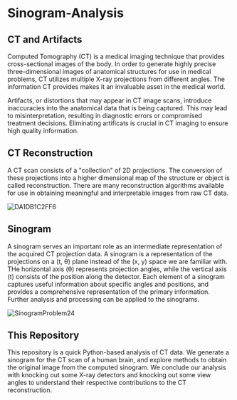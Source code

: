 # Sinogram-Analysis

## CT and Artifacts
Computed Tomography (CT) is a medical imaging technique that provides cross-sectional images of the body. In order to generate highly precise three-dimensional images of anatomical structures for use in medical problems, CT utilizes multiple X-ray projections from different angles. The information CT provides makes it an invaluable asset in the medical world. 

Artifacts, or distortions that may appear in CT image scans, introduce inaccuracies into the anatomical data that is being captured. This may lead to misinterpretation, resulting in diagnostic errors or compromised treatment decisions. Eliminating artificats is crucial in CT imaging to ensure high quality information.

## CT Reconstruction
A CT scan consists of a "collection" of 2D projections. The conversion of these projections into a higher dimensional map of the structure or object is called reconstruction. There are many reconstruction algorithms available for use in obtaining meaningful and interpretable images from raw CT data. 

![DA1DB1C2FF6](https://github.com/spresman/Sinogram-Analysis/assets/66577070/7cbfa310-d2cb-4b76-830e-c93be123c34f)


## Sinogram
A sinogram serves an important role as an intermediate representation of the acquired CT projection data. A sinogram is a representation of the projections on a (t, θ) plane instead of the (x, y) space we are familiar with. THe horizontal axis (θ) represents projection angles, while the vertical axis (t) consists of the position along the detector. Each element of a sinogram captures useful information about specific angles and positions, and provides a comprehensive representation of the primary information. Further analysis and processing can be applied to the sinograms. 

![SinogramProblem24](https://github.com/spresman/Sinogram-Analysis/assets/66577070/a24bf58c-dcca-47c1-9321-1249b34e01ce)


## This Repository
This repository is a quick Python-based analysis of CT data. We generate a sinogram for the CT scan of a human brain, and explore methods to obtain the original image from the computed sinogram. We conclude our analysis with knocking out some X-ray detectors and knocking out some view angles to understand their respective contributions to the CT reconstruction. 
